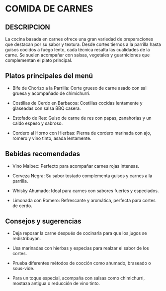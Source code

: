 # COMIDA DE CARNES

## DESCRIPCION

La cocina basada en carnes ofrece una gran variedad de preparaciones que destacan por su sabor y textura. Desde cortes tiernos a la parrilla hasta guisos cocidos a fuego lento, cada técnica resalta las cualidades de la carne. Se suelen acompañar con salsas, vegetales y guarniciones que complementan el plato principal.

## Platos principales del menú

- Bife de Chorizo a la Parrilla: Corte grueso de carne asado con sal gruesa y acompañado de chimichurri.

- Costillas de Cerdo en Barbacoa: Costillas cocidas lentamente y glaseadas con salsa BBQ casera.

- Estofado de Res: Guiso de carne de res con papas, zanahorias y un caldo espeso y sabroso.

- Cordero al Horno con Hierbas: Pierna de cordero marinada con ajo, romero y vino tinto, asada lentamente.

## Bebidas recomendadas

- Vino Malbec: Perfecto para acompañar carnes rojas intensas.

- Cerveza Negra: Su sabor tostado complementa guisos y carnes a la parrilla.

- Whisky Ahumado: Ideal para carnes con sabores fuertes y especiados.

- Limonada con Romero: Refrescante y aromática, perfecta para cortes de cerdo.

## Consejos y sugerencias

- Deja reposar la carne después de cocinarla para que los jugos se redistribuyan.

- Usa marinadas con hierbas y especias para realzar el sabor de los cortes.

- Prueba diferentes métodos de cocción como ahumado, braseado o sous-vide.

- Para un toque especial, acompaña con salsas como chimichurri, mostaza antigua o reducción de vino tinto.

